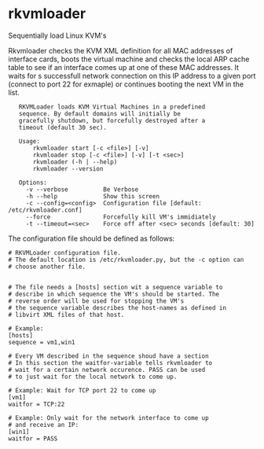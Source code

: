 # rkvmloader
Sequentially load Linux KVM's

Rkvmloader checks the KVM XML definition for all MAC addresses of interface cards, boots the 
virtual machine and checks the local ARP cache table to see if an interface comes up at one
of these MAC addresses. It waits for s successfull network connection on this IP address to a
given port (connect to port 22 for exmaple) or continues booting the next VM in the list.

```
   RKVMLoader loads KVM Virtual Machines in a predefined
   sequence. By default domains will initially be
   gracefully shutdown, but forcefully destroyed after a
   timeout (default 30 sec).
   
   Usage:
       rkvmloader start [-c <file>] [-v]
       rkvmloader stop [-c <file>] [-v] [-t <sec>]
       rkvmloader (-h | --help)
       rkvmloader --version 
   
   Options: 
     -v --verbose          Be Verbose
     -h --help             Show this screen
     -c --config=<config>  Configuration file [default: /etc/rkvmloader.conf]
     --force               Forcefully kill VM's immidiately
     -t --timeout=<sec>    Force off after <sec> seconds [default: 30]
```

The configuration file should be defined as follows:

```
# RKVMLoader configuration file.
# The default location is /etc/rkvmloader.py, but the -c option can
# choose another file.


# The file needs a [hosts] section wit a sequence variable to
# describe in which sequence the VM's should be started. The
# reverse order will be used for stopping the VM's
# the sequence variable describes the host-names as defined in
# libvirt XML files of that host.

# Example:
[hosts]
sequence = vm1,win1

# Every VM described in the sequence shoud have a section
# In this section the waitfor-variable tells rkvmloader to
# wait for a certain network occurence. PASS can be used
# to just wait for the local network to come up.

# Example: Wait for TCP port 22 to come up
[vm1]
waitfor = TCP:22

# Example: Only wait for the network interface to come up
# and receive an IP:
[win1]
waitfor = PASS

```
